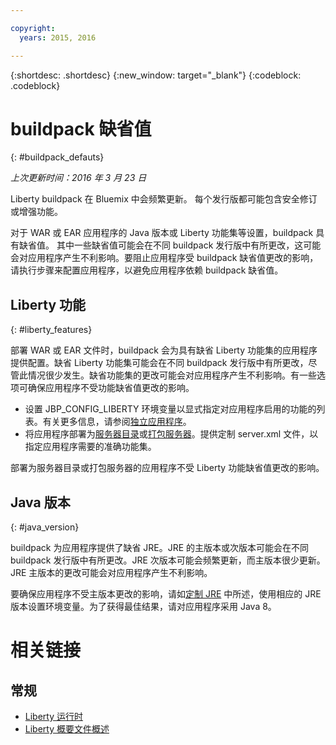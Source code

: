 ```yaml
---

copyright:
  years: 2015, 2016

---
```


{:shortdesc: .shortdesc}
{:new_window: target="_blank"}
{:codeblock: .codeblock}

# buildpack 缺省值
{: #buildpack_defauts}

*上次更新时间：2016 年 3 月 23 日*

Liberty buildpack 在 Bluemix 中会频繁更新。
每个发行版都可能包含安全修订或增强功能。

对于 WAR 或 EAR 应用程序的 Java 版本或 Liberty 功能集等设置，buildpack 具有缺省值。
其中一些缺省值可能会在不同 buildpack 发行版中有所更改，这可能会对应用程序产生不利影响。要阻止应用程序受 buildpack 缺省值更改的影响，请执行步骤来配置应用程序，以避免应用程序依赖 buildpack 缺省值。

## Liberty 功能
{: #liberty_features}

部署 WAR 或 EAR 文件时，buildpack 会为具有缺省 Liberty 功能集的应用程序提供配置。缺省 Liberty 功能集可能会在不同 buildpack 发行版中有所更改，尽管此情况很少发生。缺省功能集的更改可能会对应用程序产生不利影响。有一些选项可确保应用程序不受功能缺省值更改的影响。

* 设置 JBP_CONFIG_LIBERTY 环境变量以显式指定对应用程序启用的功能的列表。有关更多信息，请参阅[独立应用程序](optionsForPushing.html#stand_alone_apps)。
* 将应用程序部署为[服务器目录](optionsForPushing.html#server_directory)或[打包服务器](optionsForPushing.html#packaged_server)。提供定制 server.xml 文件，以指定应用程序需要的准确功能集。

部署为服务器目录或打包服务器的应用程序不受 Liberty 功能缺省值更改的影响。

## Java 版本
{: #java_version}

buildpack 为应用程序提供了缺省 JRE。JRE 的主版本或次版本可能会在不同 buildpack 发行版中有所更改。JRE 次版本可能会频繁更新，而主版本很少更新。JRE 主版本的更改可能会对应用程序产生不利影响。

要确保应用程序不受主版本更改的影响，请如[定制 JRE](customizingJRE.html) 中所述，使用相应的 JRE 版本设置环境变量。为了获得最佳结果，请对应用程序采用 Java 8。

# 相关链接
## 常规
* [Liberty 运行时](index.html)
* [Liberty 概要文件概述](http://www-01.ibm.com/support/knowledgecenter/SSAW57_8.5.5/com.ibm.websphere.wlp.nd.doc/ae/cwlp_about.html)
